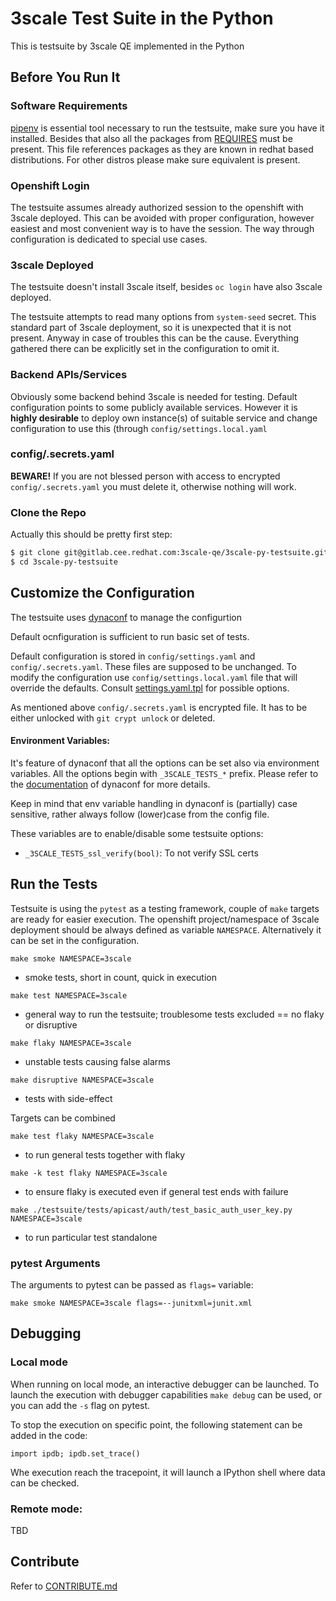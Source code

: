 # 3scale Test Suite in the Python

This is testsuite by 3scale QE implemented in the Python

## Before You Run It

### Software Requirements

[pipenv](https://github.com/pypa/pipenv) is essential tool necessary to run the
testsuite, make sure you have it installed. Besides that also all the packages
from [REQUIRES](REQUIRES) must be present. This file references packages as
they are known in redhat based distributions. For other distros please make
sure equivalent is present.

### Openshift Login

The testsuite assumes already authorized session to the openshift with 3scale
deployed. This can be avoided with proper configuration, however easiest and
most convenient way is to have the session. The way through configuration is
dedicated to special use cases.

### 3scale Deployed

The testsuite doesn't install 3scale itself, besides `oc login` have also
3scale deployed.

The testsuite attempts to read many options from `system-seed` secret. This
standard part of 3scale deployment, so it is unexpected that it is not present.
Anyway in case of troubles this can be the cause. Everything gathered there can
be explicitly set in the configuration to omit it.

### Backend APIs/Services

Obviously some backend behind 3scale is needed for testing. Default
configuration points to some publicly available services. However it is
**highly desirable** to deploy own instance(s) of suitable service and change
configuration to use this (through `config/settings.local.yaml`

### config/.secrets.yaml

**BEWARE!** If you are not blessed person with access to encrypted
`config/.secrets.yaml` you must delete it, otherwise nothing will work.

### Clone the Repo

Actually this should be pretty first step:

```bash
$ git clone git@gitlab.cee.redhat.com:3scale-qe/3scale-py-testsuite.git
$ cd 3scale-py-testsuite
```

## Customize the Configuration

The testsuite uses [dynaconf](https://dynaconf.readthedocs.io/) to manage the
configurtion

Default ocnfiguration is sufficient to run basic set of tests.

Default configuration is stored in `config/settings.yaml` and
`config/.secrets.yaml`. These files are supposed to be unchanged. To modify the
configuration use `config/settings.local.yaml` file that will override the
defaults. Consult [settings.yaml.tpl](config/settings.yaml.tpl) for possible
options.

As mentioned above `config/.secrets.yaml` is encrypted file. It has to be
either unlocked with `git crypt unlock` or deleted.

#### Environment Variables:

It's feature of dynaconf that all the options can be set also via environment
variables. All the options begin with `_3SCALE_TESTS_*` prefix. Please refer to
the [documentation](https://dynaconf.readthedocs.io/) of dynaconf for more
details.

Keep in mind that env variable handling in dynaconf is (partially) case
sensitive, rather always follow (lower)case from the config file.

These variables are to enable/disable some testsuite options:

- `_3SCALE_TESTS_ssl_verify(bool)`: To not verify SSL certs

## Run the Tests

Testsuite is using the `pytest` as a testing framework, couple of `make`
targets are ready for easier execution. The openshift project/namespace of
3scale deployment should be always defined as variable `NAMESPACE`.
Alternatively it can be set in the configuration.

`make smoke NAMESPACE=3scale`
 - smoke tests, short in count, quick in execution

`make test NAMESPACE=3scale`
 - general way to run the testsuite; troublesome tests excluded == no flaky or disruptive

`make flaky NAMESPACE=3scale`
 - unstable tests causing false alarms

`make disruptive NAMESPACE=3scale`
 - tests with side-effect

Targets can be combined

`make test flaky NAMESPACE=3scale`
 - to run general tests together with flaky

`make -k test flaky NAMESPACE=3scale`
 - to ensure flaky is executed even if general test ends with failure

`make ./testsuite/tests/apicast/auth/test_basic_auth_user_key.py NAMESPACE=3scale`
 - to run particular test standalone

### pytest Arguments

The arguments to pytest can be passed as `flags=` variable:

`make smoke NAMESPACE=3scale flags=--junitxml=junit.xml`

## Debugging

### Local mode

When running on local mode, an interactive debugger can be launched. To launch
the execution with debugger capabilities `make debug` can be used, or you can
add the `-s` flag on pytest.

To stop the execution on specific point, the following statement can be added in
the code:

```
import ipdb; ipdb.set_trace()
```

Whe execution reach the tracepoint, it will launch a IPython shell where data
can be checked.


### Remote mode:
TBD

## Contribute
Refer to [CONTRIBUTE.md](CONTRIBUTE.md)
